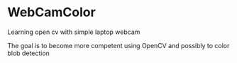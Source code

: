 # WebCamColor
Learning open cv with simple laptop webcam

The goal is to become more competent using OpenCV and possibly to color blob detection